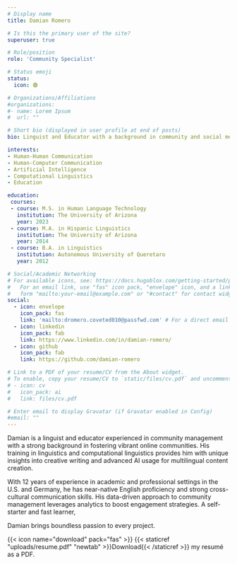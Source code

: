 ```yaml
---
# Display name
title: Damian Romero

# Is this the primary user of the site?
superuser: true

# Role/position
role: 'Community Specialist'

# Status emoji
status:
  icon: 🟢

# Organizations/Affiliations
#organizations:
#- name: Lorem Ipsum
#  url: ""

# Short bio (displayed in user profile at end of posts)
bio: Linguist and Educator with a background in community and social media management.

interests:
- Human-Human Communication
- Human-Computer Communication
- Artificial Intelligence
- Computational Linguistics
- Education

education:
 courses:
 - course: M.S. in Human Language Technology
   institution: The University of Arizona
   year: 2023
 - course: M.A. in Hispanic Linguistics
   institution: The University of Arizona
   year: 2014
 - course: B.A. in Linguistics
   institution: Autonomous University of Queretaro
   year: 2012

# Social/Academic Networking
# For available icons, see: https://docs.hugoblox.com/getting-started/page-builder/#icons
#   For an email link, use "fas" icon pack, "envelope" icon, and a link in the
#   form "mailto:your-email@example.com" or "#contact" for contact widget.
social:
  - icon: envelope
    icon_pack: fas
    link: 'mailto:dromero.coveted010@passfwd.com' # For a direct email link, use "mailto:test@example.org".
  - icon: linkedin
    icon_pack: fab
    link: https://www.linkedin.com/in/damian-romero/
  - icon: github
    icon_pack: fab
    link: https://github.com/damian-romero

# Link to a PDF of your resume/CV from the About widget.
# To enable, copy your resume/CV to `static/files/cv.pdf` and uncomment the lines below.
# - icon: cv
#   icon_pack: ai
#   link: files/cv.pdf

# Enter email to display Gravatar (if Gravatar enabled in Config)
#email: ""
---
```


Damian is a linguist and educator experienced in community management with a strong background in fostering vibrant online communities. His training in linguistics and computational linguistics provides him with unique insights into creative writing and advanced AI usage for multilingual content creation.

With 12 years of experience in academic and professional settings in the U.S. and Germany, he has near-native English proficiency and strong cross-cultural communication skills. His data-driven approach to community management leverages analytics to boost engagement strategies. A self-starter and fast learner,

Damian brings boundless passion to every project.

{{< icon name="download" pack="fas" >}} {{< staticref "uploads/resume.pdf" "newtab" >}}Download{{< /staticref >}} my resumé as a PDF.
